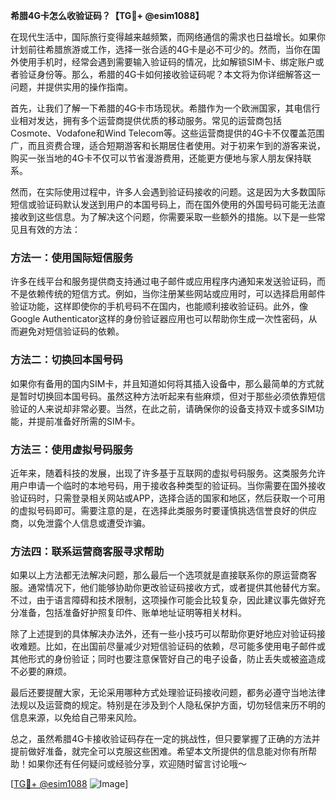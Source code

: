 **希腊4G卡怎么收验证码？【TG💪+ @esim1088】**

在现代生活中，国际旅行变得越来越频繁，而网络通信的需求也日益增长。如果你计划前往希腊旅游或工作，选择一张合适的4G卡是必不可少的。然而，当你在国外使用手机时，经常会遇到需要输入验证码的情况，比如解锁SIM卡、绑定账户或者验证身份等。那么，希腊的4G卡如何接收验证码呢？本文将为你详细解答这一问题，并提供实用的操作指南。

首先，让我们了解一下希腊的4G卡市场现状。希腊作为一个欧洲国家，其电信行业相对发达，拥有多个运营商提供优质的移动服务。常见的运营商包括Cosmote、Vodafone和Wind Telecom等。这些运营商提供的4G卡不仅覆盖范围广，而且资费合理，适合短期游客和长期居住者使用。对于初来乍到的游客来说，购买一张当地的4G卡不仅可以节省漫游费用，还能更方便地与家人朋友保持联系。

然而，在实际使用过程中，许多人会遇到验证码接收的问题。这是因为大多数国际短信或验证码默认发送到用户的本国号码上，而在国外使用的外国号码可能无法直接收到这些信息。为了解决这个问题，你需要采取一些额外的措施。以下是一些常见且有效的方法：

### 方法一：使用国际短信服务

许多在线平台和服务提供商支持通过电子邮件或应用程序内通知来发送验证码，而不是依赖传统的短信方式。例如，当你注册某些网站或应用时，可以选择启用邮件验证功能，这样即使你的手机号码不在国内，也能顺利接收验证码。此外，像Google Authenticator这样的身份验证器应用也可以帮助你生成一次性密码，从而避免对短信验证码的依赖。

### 方法二：切换回本国号码

如果你有备用的国内SIM卡，并且知道如何将其插入设备中，那么最简单的方式就是暂时切换回本国号码。虽然这种方法听起来有些麻烦，但对于那些必须依靠短信验证的人来说却非常必要。当然，在此之前，请确保你的设备支持双卡或多SIM功能，并提前准备好所需的SIM卡。

### 方法三：使用虚拟号码服务

近年来，随着科技的发展，出现了许多基于互联网的虚拟号码服务。这类服务允许用户申请一个临时的本地号码，用于接收各种类型的验证码。当你需要在国外接收验证码时，只需登录相关网站或APP，选择合适的国家和地区，然后获取一个可用的虚拟号码即可。需要注意的是，在选择此类服务时要谨慎挑选信誉良好的供应商，以免泄露个人信息或遭受诈骗。

### 方法四：联系运营商客服寻求帮助

如果以上方法都无法解决问题，那么最后一个选项就是直接联系你的原运营商客服。通常情况下，他们能够协助你更改验证码接收方式，或者提供其他替代方案。不过，由于语言障碍和技术限制，这项操作可能会比较复杂，因此建议事先做好充分准备，包括准备好护照复印件、账单地址证明等相关材料。

除了上述提到的具体解决办法外，还有一些小技巧可以帮助你更好地应对验证码接收难题。比如，在出国前尽量减少对短信验证码的依赖，尽可能多使用电子邮件或其他形式的身份验证；同时也要注意保管好自己的电子设备，防止丢失或被盗造成不必要的麻烦。

最后还要提醒大家，无论采用哪种方式处理验证码接收问题，都务必遵守当地法律法规以及运营商的规定。特别是在涉及到个人隐私保护方面，切勿轻信来历不明的信息来源，以免给自己带来风险。

总之，虽然希腊4G卡接收验证码存在一定的挑战性，但只要掌握了正确的方法并提前做好准备，就完全可以克服这些困难。希望本文所提供的信息能对你有所帮助！如果你还有任何疑问或经验分享，欢迎随时留言讨论哦～

[[TG💪+ @esim1088](https://t.me/s/esim1088) ![Image](https://i.postimg.cc/4NQfJmqS/Snipaste-2025-05-13-00-14-12.png)]
